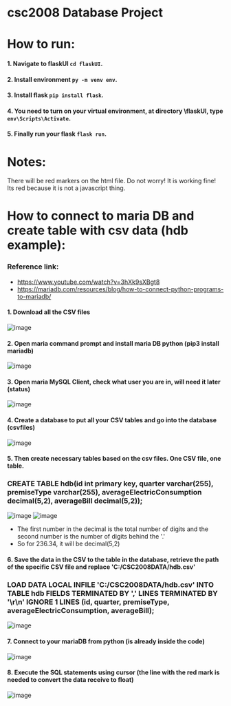 # csc2008 Database Project

# How to run: 
#### 1. Navigate to flaskUI ```cd flaskUI```.
#### 2. Install environment ```py -m venv env```.
#### 3. Install flask ```pip install flask```.
#### 4. You need to turn on your virtual environment, at directory \flaskUI, type ```env\Scripts\Activate```.
#### 5. Finally run your flask ```flask run```.

# Notes:
There will be red markers on the html file. Do not worry! It is working fine! Its red because it is not a javascript thing.


# How to connect to maria DB and create table with csv data (hdb example):
### Reference link: 
- https://www.youtube.com/watch?v=3hXk9sXBgt8
- https://mariadb.com/resources/blog/how-to-connect-python-programs-to-mariadb/

#### 1. Download all the CSV files
![image](https://user-images.githubusercontent.com/53167249/161244397-4e1d454a-0758-47e2-bf76-fcaa697313af.png)

#### 2. Open maria command prompt and install maria DB python (pip3 install mariadb)
![image](https://user-images.githubusercontent.com/53167249/161245416-3a511068-3cd6-430b-bd35-04ca22e8d341.png)

#### 3. Open maria MySQL Client, check what user you are in, will need it later (status)
![image](https://user-images.githubusercontent.com/53167249/161245865-bf0eab1b-436d-48e3-8377-8672e2dac893.png)

#### 4. Create a database to put all your CSV tables and go into the database (csvfiles)
![image](https://user-images.githubusercontent.com/53167249/161246312-e81f3cd0-6f93-46a1-9a55-20ec6a6ee707.png)

#### 5. Then create necessary tables based on the csv files. One CSV file, one table.
### CREATE TABLE hdb(id int primary key, quarter varchar(255), premiseType varchar(255), averageElectricConsumption decimal(5,2), averageBill decimal(5,2));
![image](https://user-images.githubusercontent.com/53167249/161246741-33be36ab-cc3a-4bfd-a14d-311793eed164.png)
![image](https://user-images.githubusercontent.com/53167249/161247930-00a604cd-6dfd-405e-9b9c-ed85b0fe909e.png)
- The first number in the decimal is the total number of digits and the second number is the number of digits behind the '.'
- So for 236.34, it will be decimal(5,2)

#### 6. Save the data in the CSV to the table in the database, retrieve the path of the specific CSV file and replace 'C:/CSC2008DATA/hdb.csv'
### LOAD DATA LOCAL INFILE 'C:/CSC2008DATA/hdb.csv' INTO TABLE hdb FIELDS TERMINATED BY ',' LINES TERMINATED BY '\r\n' IGNORE 1 LINES (id, quarter, premiseType, averageElectricConsumption, averageBill);
![image](https://user-images.githubusercontent.com/53167249/161248762-4fee558f-f8d9-477f-b2ab-94d21100fe5c.png)

#### 7. Connect to your mariaDB from python (is already inside the code)
![image](https://user-images.githubusercontent.com/53167249/161249150-a1a62190-130d-43ed-90b5-620c0e046472.png)

#### 8. Execute the SQL statements using cursor (the line with the red mark is needed to convert the data receive to float)
![image](https://user-images.githubusercontent.com/53167249/161249443-87cc0142-a2b1-49f8-95dc-8250fd794df1.png)
